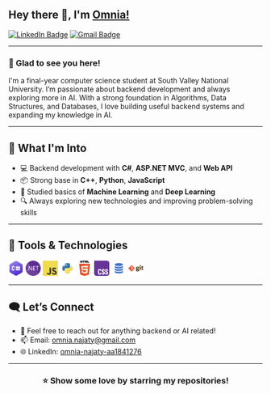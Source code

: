## Hey there 👋, I'm [Omnia!](https://github.com/omniaa12)

[![LinkedIn Badge](https://img.shields.io/badge/-LinkedIn-0e76a8?style=flat-square&logo=Linkedin&logoColor=white)](https://linkedin.com/in/omnia-najaty-aa1841276/)
[![Gmail Badge](https://img.shields.io/badge/-omnia.najaty@gmail.com-c14438?style=flat-square&logo=Gmail&logoColor=white)](mailto:omnia.najaty@gmail.com)

---

### 👋 Glad to see you here!  


I'm a final-year computer science student at South Valley National University. I’m passionate about backend development and always exploring more in AI. With a strong foundation in Algorithms, Data Structures, and Databases, I love building useful backend systems and expanding my knowledge in AI.

---

## 🧠 What I'm Into

- 💻 Backend development with **C#**, **ASP.NET MVC**, and **Web API**  
- 📦 Strong base in **C++**, **Python**, **JavaScript**  
- 🧠 Studied basics of **Machine Learning** and **Deep Learning**  
- 🔍 Always exploring new technologies and improving problem-solving skills  

---

## 🔧 Tools & Technologies

<code><img height="30" src="https://raw.githubusercontent.com/github/explore/main/topics/csharp/csharp.png" alt="csharp"></code>
<code><img height="30" src="https://raw.githubusercontent.com/github/explore/main/topics/dotnet/dotnet.png" alt=".NET"></code>
<code><img height="30" src="https://raw.githubusercontent.com/github/explore/main/topics/javascript/javascript.png" alt="js"></code>
<code><img height="30" src="https://raw.githubusercontent.com/github/explore/main/topics/python/python.png" alt="python"></code>
<code><img height="30" src="https://raw.githubusercontent.com/github/explore/main/topics/html/html.png" alt="html"></code>
<code><img height="30" src="https://raw.githubusercontent.com/github/explore/main/topics/css/css.png" alt="css"></code>
<code><img height="30" src="https://raw.githubusercontent.com/github/explore/main/topics/sql/sql.png" alt="sql"></code>
<code><img height="30" src="https://raw.githubusercontent.com/github/explore/main/topics/git/git.png" alt="git"></code>

---





## 🗨️ Let’s Connect

- 💬 Feel free to reach out for anything backend or AI related!
- 📫 Email: [omnia.najaty@gmail.com](mailto:omnianajaty049@gmail.com)
- 🌐 LinkedIn: [omnia-najaty-aa1841276](https://linkedin.com/in/omnia-najaty-aa1841276)

---

<div align="center">

### ⭐ Show some love by starring my repositories!

</div>
